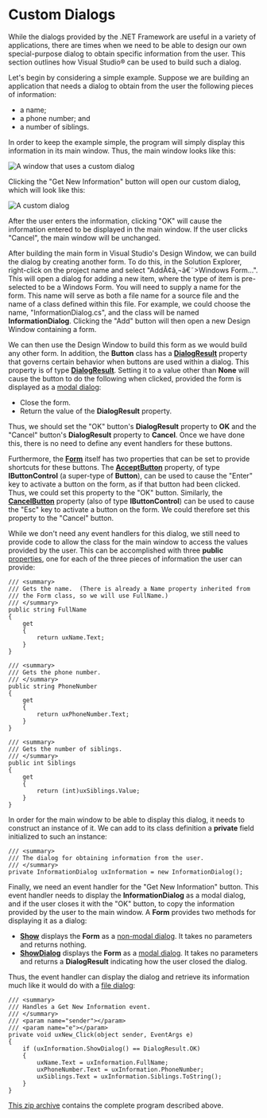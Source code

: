 # Custom Dialogs

While the dialogs provided by the .NET Framework are useful in a variety
of applications, there are times when we need to be able to design our
own special-purpose dialog to obtain specific information from the user.
This section outlines how Visual Studio® can be used to build such a
dialog.

Let's begin by considering a simple example. Suppose we are building an
application that needs a dialog to obtain from the user the following
pieces of information:

  - a name;
  - a phone number; and
  - a number of siblings.

In order to keep the example simple, the program will simply display
this information in its main window. Thus, the main window looks like
this:

![A window that uses a custom dialog](custom-dialog-main.jpg)

Clicking the "Get New Information" button will open our custom dialog,
which will look like this:

![A custom dialog](custom-dialog.jpg)

After the user enters the information, clicking "OK" will cause the
information entered to be displayed in the main window. If the user
clicks "Cancel", the main window will be unchanged.

After building the main form in Visual Studio's Design Window, we can
build the dialog by creating another form. To do this, in the Solution
Explorer, right-click on the project name and select
"AddÃ¢â‚¬â€˜\>Windows Form...". This will open a dialog for
adding a new item, where the type of item is pre-selected to be a
Windows Form. You will need to supply a name for the form. This name
will serve as both a file name for a source file and the name of a class
defined within this file. For example, we could choose the name,
"InformationDialog.cs", and the class will be named
**InformationDialog**. Clicking the "Add" button will then open a new
Design Window containing a form.

We can then use the Design Window to build this form as we would build
any other form. In addition, the **Button** class has a
[**DialogResult**](http://msdn.microsoft.com/en-us/library/system.windows.forms.button.dialogresult\(v=vs.110\).aspx)
property that governs certain behavior when buttons are used within a
dialog. This property is of type
[**DialogResult**](http://msdn.microsoft.com/en-us/library/system.windows.forms.dialogresult\(v=vs.110\).aspx).
Setting it to a value other than **None** will cause the button to do
the following when clicked, provided the form is displayed as a [modal
dialog](/~rhowell/DataStructures/redirect/dialogs):

  - Close the form.
  - Return the value of the **DialogResult** property.

Thus, we should set the "OK" button's **DialogResult** property to
**OK** and the "Cancel" button's **DialogResult** property to
**Cancel**. Once we have done this, there is no need to define any event
handlers for these buttons.

Furthermore, the
[**Form**](http://msdn.microsoft.com/en-us/library/system.windows.forms.form\(v=vs.110\).aspx)
itself has two properties that can be set to provide shortcuts for these
buttons. The
[**AcceptButton**](http://msdn.microsoft.com/en-us/library/system.windows.forms.form.acceptbutton\(v=vs.110\).aspx)
property, of type **IButtonControl** (a super-type of **Button**), can
be used to cause the "Enter" key to activate a button on the form, as if
that button had been clicked. Thus, we could set this property to the
"OK" button. Similarly, the
[**CancelButton**](http://msdn.microsoft.com/en-us/library/system.windows.forms.form.cancelbutton\(v=vs.110\).aspx)
property (also of type **IButtonControl**) can be used to cause the
"Esc" key to activate a button on the form. We could therefore set this
property to the "Cancel" button.

While we don't need any event handlers for this dialog, we still need to
provide code to allow the class for the main window to access the values
provided by the user. This can be accomplished with three **public**
[properties](/~rhowell/DataStructures/redirect/properties), one for each
of the three pieces of information the user can provide:

    /// <summary>
    /// Gets the name.  (There is already a Name property inherited from
    /// the Form class, so we will use FullName.)
    /// </summary>
    public string FullName
    {
        get
        {
            return uxName.Text;
        }
    }
    
    /// <summary>
    /// Gets the phone number.
    /// </summary>
    public string PhoneNumber
    {
        get
        {
            return uxPhoneNumber.Text;
        }
    }
    
    /// <summary>
    /// Gets the number of siblings.
    /// </summary>
    public int Siblings
    {
        get
        {
            return (int)uxSiblings.Value;
        }
    }

In order for the main window to be able to display this dialog, it needs
to construct an instance of it. We can add to its class definition a
**private** field initialized to such an instance:

    /// <summary>
    /// The dialog for obtaining information from the user.
    /// </summary>
    private InformationDialog uxInformation = new InformationDialog();

Finally, we need an event handler for the "Get New Information" button.
This event handler needs to display the **InformationDialog** as a modal
dialog, and if the user closes it with the "OK" button, to copy the
information provided by the user to the main window. A **Form** provides
two methods for displaying it as a dialog:

  - [**Show**](http://msdn.microsoft.com/en-us/library/system.windows.forms.control.show\(v=vs.110\).aspx)
    displays the **Form** as a [non-modal
    dialog](/~rhowell/DataStructures/redirect/dialogs). It takes no
    parameters and returns nothing.
  - [**ShowDialog**](http://msdn.microsoft.com/en-us/library/c7ykbedk\(v=vs.110\).aspx)
    displays the **Form** as a [modal
    dialog](/~rhowell/DataStructures/redirect/dialogs). It takes no
    parameters and returns a **DialogResult** indicating how the user
    closed the dialog.

Thus, the event handler can display the dialog and retrieve its
information much like it would do with a [file
dialog](/~rhowell/DataStructures/redirect/file-dialogs):

    /// <summary>
    /// Handles a Get New Information event.
    /// </summary>
    /// <param name="sender"></param>
    /// <param name="e"></param>
    private void uxNew_Click(object sender, EventArgs e)
    {
        if (uxInformation.ShowDialog() == DialogResult.OK)
        {
            uxName.Text = uxInformation.FullName;
            uxPhoneNumber.Text = uxInformation.PhoneNumber;
            uxSiblings.Text = uxInformation.Siblings.ToString();
        }
    }

[This zip archive](Ksu.Cis300.CustomDialogExample.zip) contains the
complete program described above.
